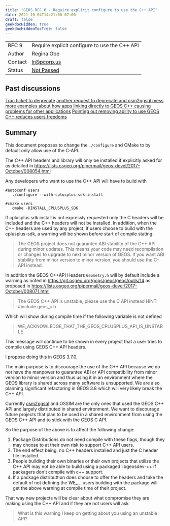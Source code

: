```yaml
---
title: "GEOS RFC 6 - Require explicit configure to use the C++ API"
date: 2021-10-04T14:21:00-07:00
draft: false
geekdocHidden: true
geekdocHiddenTocTree: false
---
```


|         |                          |
| :------ | ------------------------ |
| RFC 9   | Require explicit configure to use the C++ API   |
| Author  | Regina Obe           |
| Contact | lr@pcorp.us       |
| Status  | [Not Passed](https://lists.osgeo.org/pipermail/geos-devel/2017-October/thread.html#8050)  |

## Past discussions

[Trac ticket to deprecate](https://trac.osgeo.org/geos/ticket/553)
[another request to deprecate and osm2pgsql mess](https://lists.osgeo.org/pipermail/geos-devel/2017-January/007652.html)
[more examples about how apps linking directly to GEOS C++ causing problems for other applications](https://lists.osgeo.org/pipermail/geos-devel/2012-June/005861.html)
[Pointing out removing ability to use GEOS C++ reduces users freedoms](https://lists.osgeo.org/pipermail/geos-devel/2017-January/007653.html)

## Summary

This document proposes to change the `./configure` and CMake to by default only allow use of the C-API.

The C++ API headers and library will only be installed if explicitly asked for
as detailed in https://lists.osgeo.org/pipermail/geos-devel/2017-October/008054.html

Any developers who want to use the C++ API will have to build with

```
#autoconf users
   ./configure --with-cplusplus-sdk-install

#cmake users
   cmake -DINSTALL_CPLUSPLUS_SDK
```

If cplusplus sdk install is not expressly requested only the C headers will be included and the C++ headers will not be installed. In addition, when the C++ headers are used by any project, if users choose to build with the cplusplus-sdk, a warning will be shown before start of compile stating:

> The GEOS project does not guarantee ABI stability of the C++ API during minor updates.
> This means your code may need recompilation or changes to upgrade to next minor version of GEOS.
> If you want ABI stability from minor version to minor version, you should use the C-API instead.

In addition the GEOS C++API Headers `Geometry.h` will by default include a warning as noted in https://git.osgeo.org/gogs/geos/geos/pulls/14 as proposed in https://lists.osgeo.org/pipermail/geos-devel/2017-October/008071.html

> The GEOS C++ API is unstable, please use the C API instead
> HINT: #include geos_c.h

Which will show during compile time if the following variable is not defined

> WE_ACKNOWLEDGE_THAT_THE_GEOS_CPLUSPLUS_API_IS_UNSTABLE

This message will continue to be shown in every project that a user tries to compile using GEOS C++ API headers.

I propose doing this in GEOS 3.7.0.

The main purpose is to discourage the use of the C++ API because we do not have the manpower to guarantee ABI or API compatibility from minor version to minor version and thus using it in an environment where the GEOS library is shared across many software is unsupported.  We are also planning significant refactoring in GEOS 3.8 which will very likely break the C++ API.

Currently [osm2pgsql](https://github.com/openstreetmap/osm2pgsql/issues/634) and OSSIM are the only ones that used the GEOS C++ API and largely distributed in shared environment.  We want to discourage future projects that plan to be used in a shared environment from using the GEOS C++ API and to stick with the GEOS C API.

So the purpose of the above is to affect the following change:

1. Package Distributions do not need compile with these flags, though they may choose to at their own risk to support C++ API users.
1. The end effect being, no C++ headers installed  and just the C header file installed.
1. People building their own binaries or their own projects that utilize the C++ API may not be able to build using a packaged libgeosdev-++ if packagers don't compile with c++ support.
1. If a package distributtion does choose to offer the headers and take the default of not defining the WE_... users building with the package will get the above warning at compile time of their project.

That way new projects will be clear about what compromise they are making using the C++ API and if they are not users will ask

> What is this warning I keep on getting about you using an unstable API?

